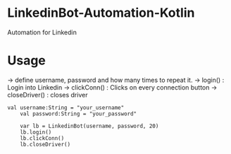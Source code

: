 # LinkedinBot-Automation-Kotlin

Automation for Linkedin

# Usage

-> define username, password and how many times to repeat it.
-> login() : Login into Linkedin
-> clickConn() : Clicks on every connection button
-> closeDriver() : closes driver

    val username:String = "your_username"
        val password:String = "your_password"

        var lb = LinkedinBot(username, password, 20)
        lb.login()
        lb.clickConn()
        lb.closeDriver()
